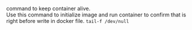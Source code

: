 command to keep container alive.  
Use this command to initialize image and run container to confirm that is right before write in docker file.
```tail-f /dev/null```

